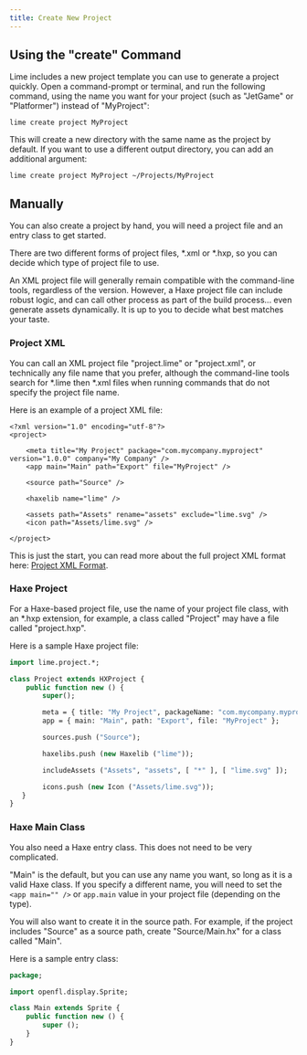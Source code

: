 ```yaml
---
title: Create New Project
---
```


## Using the "create" Command

Lime includes a new project template you can use to generate a project quickly. Open a command-prompt or terminal, and run the following command, using the name you want for your project (such as "JetGame" or "Platformer") instead of "MyProject":

    lime create project MyProject

This will create a new directory with the same name as the project by default. If you want to use a different output directory, you can add an additional argument:

    lime create project MyProject ~/Projects/MyProject

## Manually

You can also create a project by hand, you will need a project file and an entry class to get started.

There are two different forms of project files, *.xml or *.hxp, so you can decide which type of project file to use.

An XML project file will generally remain compatible with the command-line tools, regardless of the version. However, a Haxe project file can include robust logic, and can call other process as part of the build process... even generate assets dynamically. It is up to you to decide what best matches your taste.

### Project XML

You can call an XML project file "project.lime" or "project.xml", or technically any file name that you prefer, although the command-line tools search for *.lime then *.xml files when running commands that do not specify the project file name.

Here is an example of a project XML file:

    <?xml version="1.0" encoding="utf-8"?>
    <project>

        <meta title="My Project" package="com.mycompany.myproject" version="1.0.0" company="My Company" />
        <app main="Main" path="Export" file="MyProject" />

        <source path="Source" />

        <haxelib name="lime" />

        <assets path="Assets" rename="assets" exclude="lime.svg" />
        <icon path="Assets/lime.svg" />

    </project>

This is just the start, you can read more about the full project XML format here: [Project XML Format](../../project-files/xml-format/).

### Haxe Project

For a Haxe-based project file, use the name of your project file class, with an *.hxp extension, for example, a class called "Project" may have a file called "project.hxp".

Here is a sample Haxe project file:

```haxe
import lime.project.*;

class Project extends HXProject {
    public function new () {
        super();

        meta = { title: "My Project", packageName: "com.mycompany.myproject", version: "1.0.0", company: "My Company" };
        app = { main: "Main", path: "Export", file: "MyProject" };

        sources.push ("Source");

        haxelibs.push (new Haxelib ("lime"));

        includeAssets ("Assets", "assets", [ "*" ], [ "lime.svg" ]);

        icons.push (new Icon ("Assets/lime.svg"));
   }
}
```

### Haxe Main Class

You also need a Haxe entry class. This does not need to be very complicated.

"Main" is the default, but you can use any name you want, so long as it is a valid Haxe class. If you specify a different name, you will need to set the `<app main="" />` or `app.main` value in your project file (depending on the type).

You will also want to create it in the source path. For example, if the project includes "Source" as a source path, create "Source/Main.hx" for a class called "Main".

Here is a sample entry class:

```haxe
package;

import openfl.display.Sprite;

class Main extends Sprite {
    public function new () {
        super ();
    }
}
```
